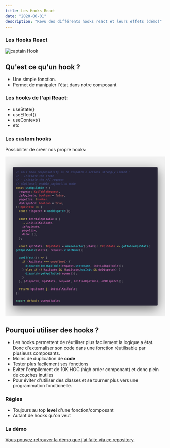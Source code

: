 ```yaml
---
title: Les Hooks React
date: "2020-06-01"
description: "Revu des différents hooks react et leurs effets (démo)"
---
```


### Les Hooks React

![captain Hook](https://media1.tenor.com/images/9938e5ffd05dd0a931b6edb8981b4c82/tenor.gif?itemid=9697834)

## Qu'est ce qu'un hook ?

- Une simple fonction.
- Permet de manipuler l'état dans notre composant

### Les hooks de l'api React:

- useState()
- useEffect()
- useContext()
- etc

### Les custom hooks

Possibiliter de créer nos propre hooks:

![custom hook](useTableKpi_hook.png)

## Pourquoi utiliser des hooks ?

- Les hooks permettent de réutiliser plus facilement la logique a état.
  Donc d'externaliser son code dans une fonction réutilisable par plusieurs composants.
- Moins de duplication de **code**
- Tester plus facilement ses fonctions
- Eviter l'empilement de 10K HOC (high order componant) et donc plein de couches inutiles
- Pour éviter d'utiliser des classes et se tourner plus vers une programmation fonctionelle.

### Règles

- Toujours au top **level** d'une fonction/composant
- Autant de hooks qu'on veut

### La démo

[Vous pouvez retrouver la démo que j'ai faite via ce repository](https://github.com/kev-landry/demo-hooks).
